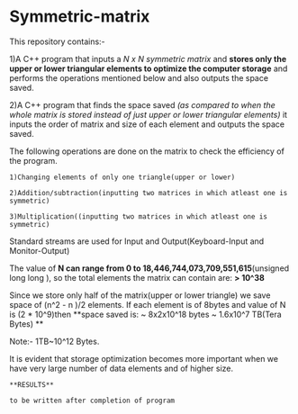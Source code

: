 # Symmetric-matrix
This repository contains:-

1)A C++ program that inputs a *N x N symmetric matrix* and **stores only the upper or lower triangular elements to optimize the computer storage** and performs the operations mentioned below and also outputs the space saved.

2)A C++ program that finds the space saved *(as compared to when the whole matrix is stored instead of just upper or lower triangular elements)* it inputs the order of matrix and size of each element and outputs the space saved.

The following operations are done on the matrix to check the efficiency of the program.

    1)Changing elements of only one triangle(upper or lower)

    2)Addition/subtraction(inputting two matrices in which atleast one is symmetric)
  
    3)Multiplication((inputting two matrices in which atleast one is symmetric)
  

Standard streams are used for Input and Output(Keyboard-Input and Monitor-Output)

The value of **N can range from 0 to 18,446,744,073,709,551,615**(unsigned long long ), so the total elements the matrix can contain are: **> 10^38**

Since we store only half of the matrix(upper or lower triangle) we save space of (n^2 - n )/2 elements.
If each element is of 8bytes and value of N is (2 * 10^9)then **space saved is: ~ 8x2x10^18 bytes ~ 1.6x10^7 TB(Tera Bytes) **

Note:- 1TB~10^12 Bytes.

It is evident that storage optimization becomes more important when we have very large number of data elements and of higher size.

    **RESULTS**
    
    to be written after completion of program
